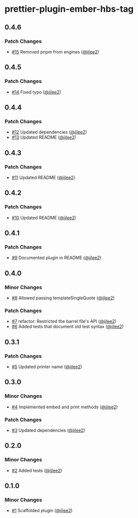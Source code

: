 # prettier-plugin-ember-hbs-tag

## 0.4.6

### Patch Changes

- [#15](https://github.com/ijlee2/prettier-plugin-ember-hbs-tag/pull/15) Removed pnpm from engines ([@ijlee2](https://github.com/ijlee2))

## 0.4.5

### Patch Changes

- [#14](https://github.com/ijlee2/prettier-plugin-ember-hbs-tag/pull/14) Fixed typo ([@ijlee2](https://github.com/ijlee2))

## 0.4.4

### Patch Changes

- [#12](https://github.com/ijlee2/prettier-plugin-ember-hbs-tag/pull/12) Updated dependencies ([@ijlee2](https://github.com/ijlee2))
- [#13](https://github.com/ijlee2/prettier-plugin-ember-hbs-tag/pull/13) Updated README ([@ijlee2](https://github.com/ijlee2))

## 0.4.3

### Patch Changes

- [#11](https://github.com/ijlee2/prettier-plugin-ember-hbs-tag/pull/11) Updated README ([@ijlee2](https://github.com/ijlee2))

## 0.4.2

### Patch Changes

- [#10](https://github.com/ijlee2/prettier-plugin-ember-hbs-tag/pull/10) Updated README ([@ijlee2](https://github.com/ijlee2))

## 0.4.1

### Patch Changes

- [#9](https://github.com/ijlee2/prettier-plugin-ember-hbs-tag/pull/9) Documented plugin in README ([@ijlee2](https://github.com/ijlee2))

## 0.4.0

### Minor Changes

- [#8](https://github.com/ijlee2/prettier-plugin-ember-hbs-tag/pull/8) Allowed passing templateSingleQuote ([@ijlee2](https://github.com/ijlee2))

### Patch Changes

- [#7](https://github.com/ijlee2/prettier-plugin-ember-hbs-tag/pull/7) refactor: Restricted the barrel file's API ([@ijlee2](https://github.com/ijlee2))
- [#6](https://github.com/ijlee2/prettier-plugin-ember-hbs-tag/pull/6) Added tests that document old test syntax ([@ijlee2](https://github.com/ijlee2))

## 0.3.1

### Patch Changes

- [#5](https://github.com/ijlee2/prettier-plugin-ember-hbs-tag/pull/5) Updated printer name ([@ijlee2](https://github.com/ijlee2))

## 0.3.0

### Minor Changes

- [#4](https://github.com/ijlee2/prettier-plugin-ember-hbs-tag/pull/4) Implemented embed and print methods ([@ijlee2](https://github.com/ijlee2))

### Patch Changes

- [#3](https://github.com/ijlee2/prettier-plugin-ember-hbs-tag/pull/3) Updated dependencies ([@ijlee2](https://github.com/ijlee2))

## 0.2.0

### Minor Changes

- [#2](https://github.com/ijlee2/prettier-plugin-ember-hbs-tag/pull/2) Added tests ([@ijlee2](https://github.com/ijlee2))

## 0.1.0

### Minor Changes

- [#1](https://github.com/ijlee2/prettier-plugin-ember-hbs-tag/pull/1) Scaffolded plugin ([@ijlee2](https://github.com/ijlee2))
